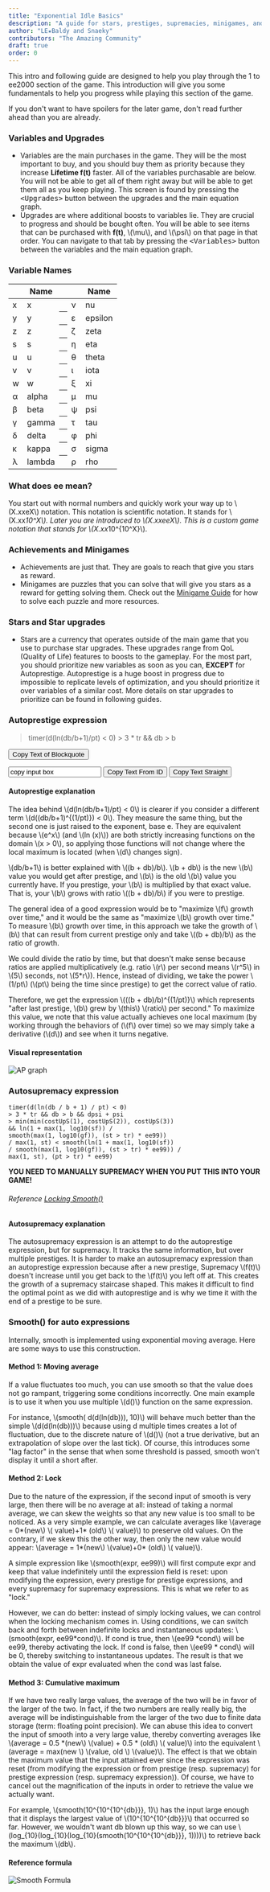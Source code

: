 ```yaml
---
title: "Exponential Idle Basics"
description: "A guide for stars, prestiges, supremacies, minigames, and the basics of the game."
author: "LE★Baldy and Snaeky"
contributors: "The Amazing Community"
draft: true
order: 0
---
```


This intro and following guide are designed to help you play through the 1 to ee2000
section of the game. This introduction will give you some fundamentals to help you progress
while playing this section of the game.

If you don't want to have spoilers for the later game, don't read
further ahead than you are already.

### Variables and Upgrades

* Variables are the main purchases in the game. They will be the most important to buy,
  and you should buy them as priority because they increase __Lifetime f(t)__ faster. All
  of the variables purchasable are below. You will not be able to get all of them right away
  but will be able to get them all as you keep playing. This screen is found by pressing the
  <kbd>\<Upgrades\></kbd> button between the upgrades and the main equation graph.
* Upgrades are where additional boosts to variables lie. They are crucial to progress and
  should be bought often. You will be able to see items that can be purchased with __f(t)__,
  \\(\mu\\), and \\(\psi\\) on that page in that order. You can navigate to that tab by pressing
  the <kbd>\<Variables\></kbd> button between the variables and the main equation graph.

### Variable Names

<table class="newwords">
  <thead>
    <tr>
        <th class="invisible"></th>
        <th>Name</th>
        <th class="invisible"></th>
        <th class="invisible"></th>
        <th>Name</th>
    </tr>
  </thead>
  <tbody>
    <tr>
        <td class="leftHeader">x</td>
        <td>x</td>
        <th class="invisible"></th>
        <td class="leftHeader">ν</td>
        <td>nu</td>
    </tr>
    <tr>
        <td class="leftHeader">y</td>
        <td>y</td>
        <th class="invisible"></th>
        <td class="leftHeader">ε</td>
        <td>epsilon</td>
    </tr>
    <tr>
        <td class="leftHeader">z</td>
        <td>z</td>
        <th class="invisible"></th>
        <td class="leftHeader">ζ</td>
        <td>zeta</td>
    </tr>
    <tr>
        <td class="leftHeader">s</td>
        <td>s</td>
        <th class="invisible"></th>
        <td class="leftHeader">η</td>
        <td>eta</td>
    </tr>
    <tr>
        <td class="leftHeader">u</td>
        <td>u</td>
        <th class="invisible"></th>
        <td class="leftHeader">θ</td>
        <td>theta</td>
    </tr>
    <tr>
        <td class="leftHeader">v</td>
        <td>v</td>
        <th class="invisible"></th>
        <td class="leftHeader">ι</td>
        <td>iota</td>
    </tr>
    <tr>
        <td class="leftHeader">w</td>
        <td>w</td>
        <th class="invisible"></th>
        <td class="leftHeader">ξ</td>
        <td>xi</td>
    </tr>
    <tr>
        <td class="leftHeader">α</td>
        <td>alpha</td>
        <th class="invisible"></th>
        <td class="leftHeader">μ</td>
        <td>mu</td>
    </tr>
    <tr>
        <td class="leftHeader">β</td>
        <td>beta</td>
        <th class="invisible"></th>
        <td class="leftHeader">ψ</td>
        <td>psi</td>
    </tr>
    <tr>
        <td class="leftHeader">γ</td>
        <td>gamma</td>
        <th class="invisible"></th>
        <td class="leftHeader">τ</td>
        <td>tau</td>
    </tr>
    <tr>
        <td class="leftHeader">δ</td>
        <td>delta</td>
        <th class="invisible"></th>
        <td class="leftHeader">φ</td>
        <td>phi</td>
    </tr>
    <tr>
        <td class="leftHeader">κ</td>
        <td>kappa</td>
        <th class="invisible"></th>
        <td class="leftHeader">σ</td>
        <td>sigma</td>
    </tr>
    <tr>
        <td class="leftHeader">λ</td>
        <td>lambda</td>
        <th class="invisible"></th>
        <td class="leftHeader">ρ</td>
        <td>rho</td>
    </tr>
  </tbody>
</table>

### What does ee mean?

You start out with normal numbers and quickly work your way up to \\(X.xxeX\\) notation. This notation is scientific notation. It stands for \\(X.xx*10^X\\). Later you are introduced to \\(X.xxeeX\\). This is a custom game notation that stands for \\(X.xx*10^{10^X}\\).

### Achievements and Minigames

* Achievements are just that. They are goals to reach that give you stars as reward.
* Minigames are puzzles that you can solve that will give you stars as a reward for getting solving them. Check out the [Minigame Guide](https://exponential-idle-guides.netlify.app/guides/asd/) for how to solve each puzzle and more resources.

### Stars and Star upgrades

* Stars are a currency that operates outside of the main game that you use to purchase star upgrades.
  These upgrades range from QoL (Quality of Life) features to boosts to the gameplay. For the most part, you should
  prioritize new variables as soon as you can, __EXCEPT__ for Autoprestige. Autoprestige is a huge
  boost in progress due to impossible to replicate levels of optimization, and you should prioritize it over variables of a similar cost. More details on
  star upgrades to prioritize can be found in following guides.

### Autoprestige expression

<blockquote id='test_blockquote'>
timer(d(ln(db/b+1)/pt) &lt; 0)
&gt; 3 * tr &amp;&amp; db &gt; b
</blockquote>

<button onClick="copyText_id('test_blockquote');">Copy Text of Blockquote</button>

<input id='test_1' type='text' value='copy input box'>
<button onClick="copyText_id('test_1');">Copy Text From ID</button>
<button onClick="copyText(document.getElementById('test_1').value);">Copy Text Straight</button>

#### Autoprestige explanation

The idea behind \\(d(ln(db/b+1)/pt) < 0\\) is clearer if you consider a different term \\(d((db/b+1)^{(1/pt)}) < 0\\).
They measure the same thing, but the second one is just raised to the exponent, base e. They are
equivalent because \\(e^x\\) (and \\(ln (x)\\)) are both strictly increasing functions on the domain
\\(x > 0\\), so applying those functions will not change where the local maximum is located
(when \\(d\\) changes sign).

\\(db/b+1\\) is better explained with \\((b + db)/b\\). \\(b + db\\) is the new \\(b\\) value you would
get after prestige, and \\(b\\) is the old \\(b\\) value you currently have. If you prestige, your
\\(b\\) is multiplied by that exact value. That is, your \\(b\\) grows with ratio \\((b + db)/b\\) if
you were to prestige.

The general idea of a good expression would be to "maximize \\(f\\) growth over time," and it would
be the same as "maximize \\(b\\) growth over time." To measure \\(b\\) growth over time, in this approach
we take the growth of \\(b\\) that can result from current prestige only and take \\((b + db)/b\\) as the
ratio of growth.

We could divide the ratio by time, but that doesn't make sense because ratios are applied
multiplicatively (e.g. ratio \\(r\\) per second means \\(r^5\\) in \\(5\\) seconds, not \\(5*r\\)). Hence,
instead of dividing, we take the power \\(1/pt\\) (\\(pt\\) being the time since prestige) to get the
correct value of ratio.

Therefore, we get the expression \\(((b + db)/b)^{(1/pt)}\\) which represents "after last prestige, \\(b\\)
grew by \\(this\\) \\(ratio\\) per second." To maximize this value, we note that this value actually achieves
one local maximum (by working through the behaviors of (\\(f\\) over time) so we may simply take a
derivative (\\(d\\)) and see when it turns negative.

#### Visual representation

![AP graph](/images/AP-graph.png)

### Autosupremacy expression

```
timer(d(ln(db / b + 1) / pt) < 0)
> 3 * tr && db > b && dpsi + psi
> min(min(costUpS(1), costUpS(2)), costUpS(3))
&& ln(1 + max(1, log10(sf)) /
smooth(max(1, log10(gf)), (st > tr) * ee99))
/ max(1, st) < smooth(ln(1 + max(1, log10(sf))
/ smooth(max(1, log10(gf)), (st > tr) * ee99)) /
max(1, st), (pt > tr) * ee99)
```

**YOU NEED TO MANUALLY SUPREMACY WHEN YOU PUT THIS INTO YOUR GAME!**

###### Reference [Locking Smooth()](https://exponential-idle-guides.netlify.app/guides/ex-basics/#method-2-lock)

#### Autosupremacy explanation

The autosupremacy expression is an attempt to do the autoprestige expression, but for supremacy. It tracks the same information, but over multiple prestiges. It is harder to make an autosupremacy expression than an autoprestige expression because after a new prestige, Supremacy \\(f(t)\\) doesn't increase until you get back to the \\(f(t)\\) you left off at. This creates the growth of a supremacy staircase shaped. This makes it difficult to find the optimal point as we did with autoprestige and is why we time it with the end of a prestige to be sure.

### Smooth() for auto expressions

Internally, smooth is implemented using exponential moving average. Here are some ways to use this construction.

#### Method 1: Moving average

If a value fluctuates too much, you can use smooth so that the value does not go rampant, triggering some conditions incorrectly. One main example is to use it when you use multiple \\(d()\\) function on the same expression.

For instance, \\(smooth( d(d(ln(db))), 10)\\) will behave much better than the simple \\(d(d(ln(db)))\\) because using d multiple times creates a lot of fluctuation, due to the discrete nature of \\(d()\\) (not a true derivative, but an extrapolation of slope over the last tick). Of course, this introduces some "lag factor" in the sense that when some threshold is passed, smooth won't display it until a short after.

#### Method 2: Lock

Due to the nature of the expression, if the second input of smooth is very large, then there will be no average at all: instead of taking a normal average, we can skew the weights so that any new value is too small to be noticed. As a very simple example, we can calculate averages like \\(average = 0*(new\\) \\( value)+1* (old\\) \\( value)\\) to preserve old values. On the contrary, if we skew this the other way, then only the new value would appear:  \\(average = 1*(new\\) \\(value)+0* (old\\) \\( value)\\).

A simple expression like \\(smooth(expr, ee99)\\) will first compute expr and keep that value indefinitely until the expression field is reset: upon modifying the expression, every prestige for prestige expressions, and every supremacy for supremacy expressions. This is what we refer to as "lock."

However, we can do better: instead of simply locking values, we can control when the locking mechanism comes in. Using conditions, we can switch back and forth between indefinite locks and instantaneous updates: \\(smooth(expr, ee99*cond)\\). If cond is true, then \\(ee99 *cond\\) will be ee99, thereby activating the lock. If cond is false, then \\(ee99 * cond\\) will be 0, thereby switching to instantaneous updates. The result is that we obtain the value of expr evaluated when the cond was last false.

#### Method 3: Cumulative maximum

If we have two really large values, the average of the two will be in favor of the larger of the two. In fact, if the two numbers are really really big, the average will be indistinguishable from the larger of the two due to finite data storage (term: floating point precision). We can abuse this idea to convert the input of smooth into a very large value, thereby converting averages like \\(average = 0.5 *(new\\) \\(value) + 0.5 * (old\\) \\( value)\\) into the equivalent \\(average = max(new \\) \\(value, old \\) \\(value)\\). The effect is that we obtain the maximum value that the input attained ever since the expression was reset (from modifying the expression or from prestige (resp. supremacy) for prestige expression (resp. supremacy expression)). Of course, we have to cancel out the magnification of the inputs in order to retrieve the value we actually want.

For example, \\(smooth(10^{10^{10^{db}}}, 1)\\) has the input large enough that it displays the largest value of \\(10^{10^{10^{db}}}\\) that occurred so far. However, we wouldn't want db blown up this way, so we can use \\(log_{10}(log_{10}(log_{10}(smooth(10^{10^{10^{db}}}, 1))))\\) to retrieve back the maximum \\(db\\).

#### Reference formula

![Smooth Formula](/images/smooth-formula.jpg)

